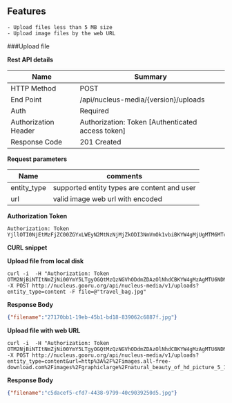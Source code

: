 Features 
------------

	- Upload files less than 5 MB size
	- Upload image files by the web URL 
	
	
###Upload file

**Rest API details**

| Name | Summary |
|------------------------|--------|
| HTTP Method | POST |
| End Point | /api/nucleus-media/{version}/uploads |
| Auth | Required |
| Authorization Header | Authorization: Token [Authenticated access token]
| Response Code | 201 Created |


**Request parameters**

| Name | comments |
|------------------------|--------|
| entity_type | supported entity types are content and user |
| url | valid image web url with encoded |


**Authorization Token**
```
Authorization: Token YjllOTI0NjEtMzFjZC00ZGYxLWEyN2MtNzNjMjZkODI3NmVmOk1vbiBKYW4gMjUgMTM6MTc6MTAgSVNUIDIwMTY6MTQ1MzcwODAzMDAwNg==
```


**CURL snippet**

**Upload file from local disk**

```posh
curl -i  -H "Authorization: Token OTM2NjBiNTItNmZjNi00YmY5LTgyOGQtMzQzNGVhODdmZDAzOlNhdCBKYW4gMzAgMTU6NDM6MTMgSVNUIDIwMTY6MTQ1NDE0ODc5MzM0Ng=="   -X POST http://nucleus.gooru.org/api/nucleus-media/v1/uploads?entity_type=content -F file=@"travel_bag.jpg"
```


**Response Body**

```json
{"filename":"27170bb1-19eb-45b1-bd18-839062c6887f.jpg"}
```


**Upload file with web URL**

```posh
curl -i  -H "Authorization: Token OTM2NjBiNTItNmZjNi00YmY5LTgyOGQtMzQzNGVhODdmZDAzOlNhdCBKYW4gMzAgMTU6NDM6MTMgSVNUIDIwMTY6MTQ1NDE0ODc5MzM0Ng=="   -X POST http://nucleus.gooru.org/api/nucleus-media/v1/uploads?entity_type=content&url=http%3A%2F%2Fimages.all-free-download.com%2Fimages%2Fgraphiclarge%2Fnatural_beauty_of_hd_picture_5_166088.jpg
```


**Response Body**

```json
{"filename":"c5dacef5-cfd7-4438-9799-40c9039250d5.jpg"}
```
